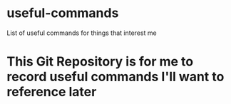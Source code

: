 # useful-commands
List of useful commands for things that interest me

# This Git Repository is for me to record useful commands I'll want to reference later